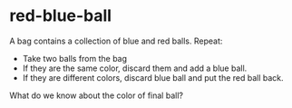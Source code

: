 # red-blue-ball

A bag contains a collection of blue and red balls. Repeat:
- Take two balls from the bag
- If they are the same color, discard them and add a blue ball.
- If they are different colors, discard blue ball and put the red ball back.

What do we know about the color of final ball?
